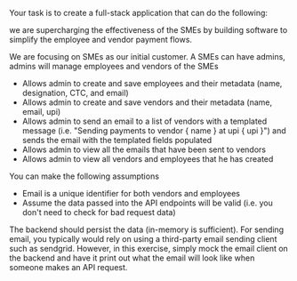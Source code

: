 Your task is to create a full-stack application that can do the following:

we are supercharging the effectiveness of the SMEs by building software to simplify the employee and vendor payment flows.

We are focusing on SMEs as our initial customer. A SMEs can have admins, admins will manage employees and vendors of the SMEs


- Allows admin to create and save employees and their metadata (name, designation, CTC, and email)
- Allows admin to create and save vendors and their metadata (name, email, upi)
- Allows admin to send an email to a list of vendors with a templated message (i.e. "Sending payments to vendor { name } at upi { upi }") and sends the email with the templated fields populated
- Allows admin to view all the emails that have been sent to vendors
- Allows admin to view all vendors and employees that he has created

You can make the following assumptions

- Email is a unique identifier for both vendors and employees
- Assume the data passed into the API endpoints will be valid (i.e. you don't need to check for bad request data)

The backend should persist the data (in-memory is sufficient). For sending email, you typically would rely on using a third-party email sending client such as sendgrid. However, in this exercise, simply mock the email client on the backend and have it print out what the email will look like when someone makes an API request.
